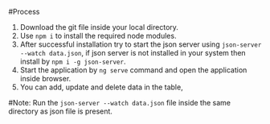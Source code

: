 #Process
1. Download the git file inside your local directory.
2. Use `npm i` to install the required node modules.
3. After successful installation try to start the json server using `json-server --watch data.json`, if json server is not installed in your system then install by `npm i -g json-server`.
4. Start the application by `ng serve` command and open the application inside browser.
5. You can add, update and delete data in the table,


#Note: Run the `json-server --watch data.json` file inside the same directory as json file is present.

